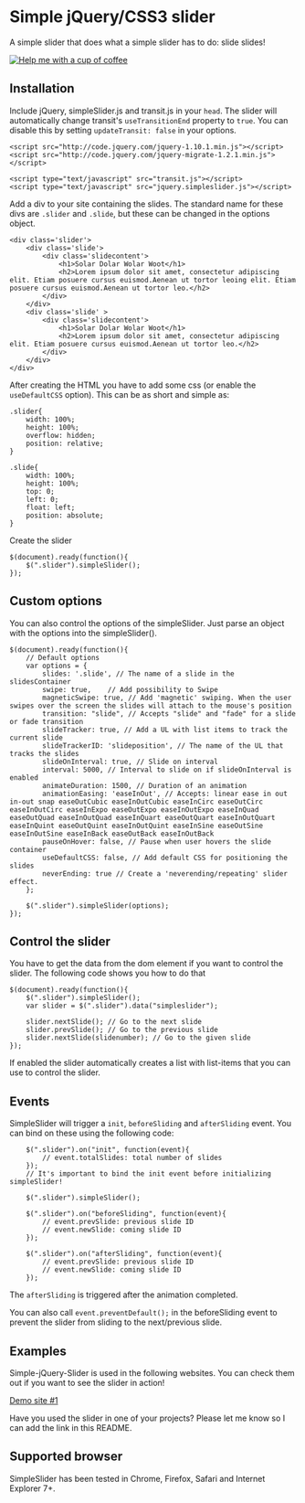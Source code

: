 Simple jQuery/CSS3 slider
=========================

A simple slider that does what a simple slider has to do: slide slides!

[![Help me with a cup of coffee ](https://pledgie.com/campaigns/28130.png?skin_name=chrome)](https://pledgie.com/campaigns/28130)

Installation
------------

Include jQuery, simpleSlider.js and transit.js in your `head`. The slider will automatically change transit's `useTransitionEnd` property to `true`. You can disable this by setting `updateTransit: false` in your options.
```code
<script src="http://code.jquery.com/jquery-1.10.1.min.js"></script>
<script src="http://code.jquery.com/jquery-migrate-1.2.1.min.js"></script>

<script type="text/javascript" src="transit.js"></script>
<script type="text/javascript" src="jquery.simpleslider.js"></script>
```

Add a div to your site containing the slides. The standard name for these divs are `.slider` and `.slide`, but these can be changed in the options object.
```code
<div class='slider'>
	<div class='slide'>
		<div class='slidecontent'>
			<h1>Solar Dolar Wolar Woot</h1>
			<h2>Lorem ipsum dolor sit amet, consectetur adipiscing elit. Etiam posuere cursus euismod.Aenean ut tortor leoing elit. Etiam posuere cursus euismod.Aenean ut tortor leo.</h2>
		</div>
	</div>
	<div class='slide' >
		<div class='slidecontent'>
			<h1>Solar Dolar Wolar Woot</h1>
			<h2>Lorem ipsum dolor sit amet, consectetur adipiscing elit. Etiam posuere cursus euismod.Aenean ut tortor leo.</h2>
		</div>
	</div>
</div>
```

After creating the HTML you have to add some css (or enable the ```useDefaultCSS``` option). This can be as short and simple as:
```
.slider{
	width: 100%;
	height: 100%;
	overflow: hidden;
	position: relative;
}

.slide{
	width: 100%;
	height: 100%;
	top: 0;
	left: 0;
	float: left;
	position: absolute;
}
```

Create the slider
```code
$(document).ready(function(){
	$(".slider").simpleSlider();
});
```

Custom options
--------------
You can also control the options of the simpleSlider. Just parse an object with the options into the simpleSlider().
```code
$(document).ready(function(){
	// Default options
	var options = {
		slides: '.slide', // The name of a slide in the slidesContainer
		swipe: true,	// Add possibility to Swipe
		magneticSwipe: true, // Add 'magnetic' swiping. When the user swipes over the screen the slides will attach to the mouse's position
		transition: "slide", // Accepts "slide" and "fade" for a slide or fade transition
		slideTracker: true, // Add a UL with list items to track the current slide
		slideTrackerID: 'slideposition', // The name of the UL that tracks the slides
		slideOnInterval: true, // Slide on interval
		interval: 5000, // Interval to slide on if slideOnInterval is enabled
		animateDuration: 1500, // Duration of an animation
		animationEasing: 'easeInOut', // Accepts: linear ease in out in-out snap easeOutCubic easeInOutCubic easeInCirc easeOutCirc easeInOutCirc easeInExpo easeOutExpo easeInOutExpo easeInQuad easeOutQuad easeInOutQuad easeInQuart easeOutQuart easeInOutQuart easeInQuint easeOutQuint easeInOutQuint easeInSine easeOutSine easeInOutSine easeInBack easeOutBack easeInOutBack
		pauseOnHover: false, // Pause when user hovers the slide container
		useDefaultCSS: false, // Add default CSS for positioning the slides
		neverEnding: true // Create a 'neverending/repeating' slider effect.
	};

	$(".slider").simpleSlider(options);
});
```

Control the slider
--------------
You have to get the data from the dom element if you want to control the slider. The following code shows you how to do that
```code
$(document).ready(function(){
	$(".slider").simpleSlider();
	var slider = $(".slider").data("simpleslider");

	slider.nextSlide(); // Go to the next slide
	slider.prevSlide(); // Go to the previous slide
	slider.nextSlide(slidenumber); // Go to the given slide
});
```

If enabled the slider automatically creates a list with list-items that you can use to control the slider.

Events
------
SimpleSlider will trigger a `init`, `beforeSliding` and `afterSliding` event. You can bind on these using the following code:
```code
	$(".slider").on("init", function(event){
		// event.totalSlides: total number of slides
	});
	// It's important to bind the init event before initializing simpleSlider!

	$(".slider").simpleSlider();

	$(".slider").on("beforeSliding", function(event){
		// event.prevSlide: previous slide ID
		// event.newSlide: coming slide ID
	});

	$(".slider").on("afterSliding", function(event){
		// event.prevSlide: previous slide ID
		// event.newSlide: coming slide ID
	});
```
The `afterSliding` is triggered after the animation completed.

You can also call ```event.preventDefault();``` in the beforeSliding event to prevent the slider from sliding to the next/previous slide.

Examples
--------
Simple-jQuery-Slider is used in the following websites. You can check them out if you want to see the slider in action!

[Demo site #1](http://simpleslider.bitlabsbeta.nl/)

Have you used the slider in one of your projects? Please let me know so I can add the link in this README.

Supported browser
-----------------
SimpleSlider has been tested in Chrome, Firefox, Safari and Internet Explorer 7+.
